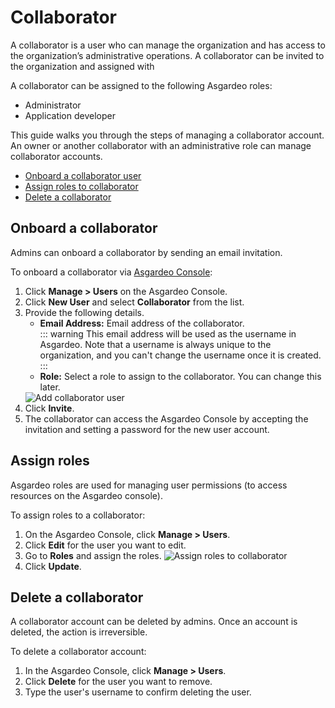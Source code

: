 # Collaborator

A collaborator is a user who can manage the organization and has access to the organization’s administrative operations. A collaborator can be invited to the organization and assigned with

A collaborator can be assigned to the following Asgardeo roles:
 - Administrator
 - Application developer

This guide walks you through the steps of managing a collaborator account. An owner or another collaborator with an administrative role can manage collaborator accounts.
- [Onboard a collaborator user](#onboard-a-collaborator)
- [Assign roles to collaborator](#assign-roles)
- [Delete a collaborator](#delete-a-collaborator)


## Onboard a collaborator

Admins can onboard a collaborator by sending an email invitation. 

To onboard a collaborator via [Asgardeo Console](https://console.asgardeo.io):
1. Click **Manage > Users** on the Asgardeo Console.
2. Click  **New User** and select **Collaborator** from the list.
3. Provide the following details.
    - **Email Address:** Email address of the collaborator.<br>
        ::: warning
        This email address will be used as the username in Asgardeo. Note that a username is always unique to the organization, and you can't change the username once it is created.
        :::               
    - **Role:** Select a role to assign to the collaborator. You can change this later.   
    <img :src="$withBase('/assets/img/guides/users/add-collaborator-account.png')" alt="Add collaborator user">
4. Click **Invite**.
5. The collaborator can access the Asgardeo Console by accepting the invitation and setting a password for the new user account.
     
## Assign roles

Asgardeo roles are used for managing user permissions (to access resources on the Asgardeo console).

To assign roles to a collaborator:
1. On the Asgardeo Console, click **Manage > Users**.
2. Click **Edit** for the user you want to edit.
3. Go to **Roles** and assign the roles.
    <img :src="$withBase('/assets/img/guides/users/assign-roles-to-collaborator.png')" alt="Assign roles to collaborator">
4. Click **Update**.

## Delete a collaborator

A collaborator account can be deleted by admins. Once an account is deleted, the action is irreversible. 

To delete a collaborator account:
1. In the Asgardeo Console, click **Manage > Users**.
2. Click **Delete** for the user you want to remove.
3. Type the user's username to confirm deleting the user.     
